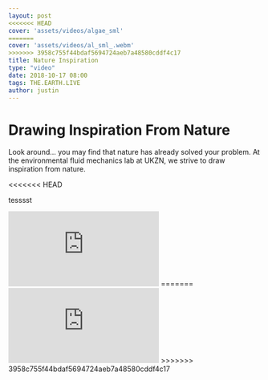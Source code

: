 ```yaml
---
layout: post
<<<<<<< HEAD
cover: 'assets/videos/algae_sml'
=======
cover: 'assets/videos/al_sml_.webm'
>>>>>>> 3958c755f44bdaf5694724aeb7a48580cddf4c17
title: Nature Inspiration
type: "video"
date: 2018-10-17 08:00
tags: THE.EARTH.LIVE
author: justin
---
```


# Drawing Inspiration From Nature

Look around... you may find that nature has already solved your problem.
At the environmental fluid mechanics lab at UKZN, we strive to draw inspiration from nature. 

<<<<<<< HEAD

tesssst 
<iframe  src="https://www.youtube.com/embed/u0_K7j0bXeo?ecver=1" frameborder="0" allow="autoplay; encrypted-media" allowfullscreen></iframe>
=======
<iframe  src="https://www.youtube.com/embed/u0_K7j0bXeo?ecver=1" frameborder="0" allow="autoplay; encrypted-media" allowfullscreen></iframe>
>>>>>>> 3958c755f44bdaf5694724aeb7a48580cddf4c17
